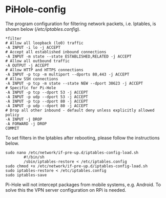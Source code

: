 # PiHole-config
The program configuration for filtering network packets, i.e. Iptables, is shown below (*/etc/iptables.config*).

```
*filter
# Allow all loopback (lo0) traffic
-A INPUT -i lo -j ACCEPT
# Accept all established inbound connections
-A INPUT -m state --state ESTABLISHED,RELATED -j ACCEPT
# Allow all outbound traffic
-A OUTPUT -j ACCEPT
# Allow HTTP and HTTPS connections
-A INPUT -p tcp -m multiport --dports 80,443 -j ACCEPT
# Allow SSH connections
-A INPUT -p tcp -m state --state NEW --dport 30623 -j ACCEPT
# Specific for Pi-Hole
-A INPUT -p tcp --dport 53 -j ACCEPT
-A INPUT -p udp --dport 53 -j ACCEPT
-A INPUT -p tcp --dport 80 -j ACCEPT
-A INPUT -p udp --dport 80 -j ACCEPT
# Drop all other inbound - default deny unless explicitly allowed policy
-A INPUT -j DROP
-A FORWARD -j DROP
COMMIT
```

To set filters in the Iptables after rebooting, please follow the instructions below.

```
sudo nano /etc/network/if-pre-up.d/iptables-config-load.sh
        #!/bin/sh
        /sbin/iptables-restore < /etc/iptables.config
sudo chmod +x /etc/network/if-pre-up.d/iptables-config-load.sh
sudo iptables-restore < /etc/iptables.config
sudo iptables-save 
```

Pi-Hole will not intercept packages from mobile systems, e.g. Android. To solve this the VPN server configuration on RPi is needed.
